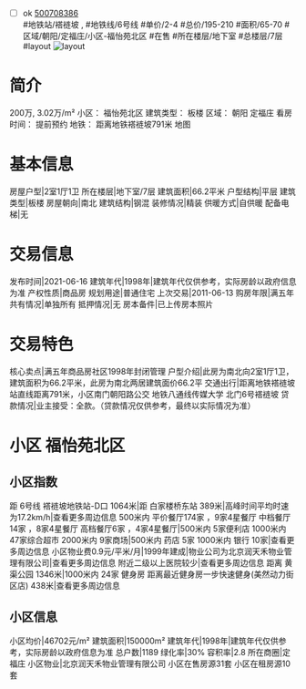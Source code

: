 - [ ] ok [500708386](https://bj.5i5j.com/ershoufang/500708386.html)  
 #地铁站/褡裢坡 ,  #地铁线/6号线
#单价/2-4 #总价/195-210 #面积/65-70   #区域/朝阳/定福庄/小区-福怡苑北区 #在售 #所在楼层/地下室 #总楼层/7层 #layout 
![layout](http://image2.5i5j.com//group1/M00/E7/BF/CgqJMl7Qfv2AaXLXAAGv0X2bJdA286.jpg_P5.jpg) 
# 简介 
 200万,  3.02万/m² 
小区： 福怡苑北区
建筑类型： 板楼
区域： 朝阳 定福庄
看房时间： 提前预约
地铁： 距离地铁褡裢坡791米 地图
# 基本信息 
 房屋户型|2室1厅1卫
所在楼层|地下室/7层
建筑面积|66.2平米
户型结构|平层
建筑类型|板楼
房屋朝向|南北
建筑结构|钢混
装修情况|精装
供暖方式|自供暖
配备电梯|无
# 交易信息 
 发布时间|2021-06-16
建筑年代|1998年|建筑年代仅供参考，实际房龄以政府信息为准
产权性质|商品房
规划用途|普通住宅
上次交易|2011-06-13
购房年限|满五年
共有情况|单独所有
抵押情况|无
房本备件|已上传房本照片
# 交易特色 
 核心卖点|满五年商品房社区1998年封闭管理
户型介绍|此房为南北向2室1厅1卫，建筑面积为66.2平米，此房为南北两居建筑面价66.2平
交通出行|距离地铁褡裢坡站直线距离791米，小区南门朝阳路公交 地铁八通线传媒大学 北门6号褡裢坡
贷款情况|业主接受：全款。（贷款情况仅供参考，最终以实际情况为准）
# 小区 福怡苑北区
## 小区指数 
 距 6号线 褡裢坡地铁站-D口 1064米|距 白家楼桥东站 389米|高峰时间平均时速为17.2km/h|查看更多周边信息
500米内 平价餐厅174家 ，9家4星餐厅
中档餐厅14家 ，8家4星餐厅
高档餐厅6家 ，4家4星餐厅|500米内 5家便利店
1000米内 47家综合超市
2000米内 9家商场|500米内 药店 5家
1000米内 银行 10家|查看更多周边信息
小区物业费0.9元/平米/月|1999年建成|物业公司为北京润天禾物业管理有限公司|查看更多周边信息
附近二级以上医院较少|查看更多周边信息
距离 黄渠公园 1346米|1000米内 24家 健身房
距离最近健身房一步快速健身(美然动力街区店) 438米|查看更多周边信息
## 小区信息 
 小区均价|46702元/m²
建筑面积|150000m²
建筑年代|1998年|建筑年代仅供参考，实际房龄以政府信息为准
总户数|1189
绿化率|30%
容积率|2.8
所在商圈|定福庄
小区物业|北京润天禾物业管理有限公司
小区在售房源31套
小区在租房源10套
